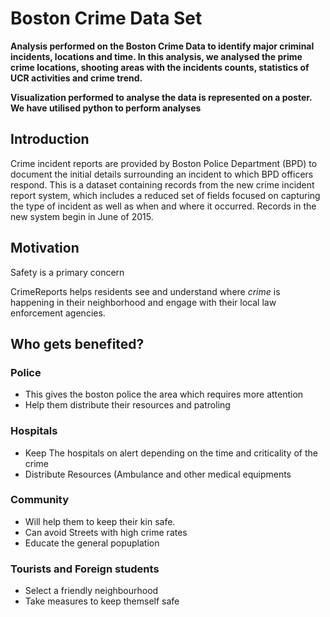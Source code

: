 
# Boston Crime Data Set

**Analysis performed on the Boston Crime Data to identify major criminal incidents, locations and time. In this analysis, we analysed
the prime crime locations, shooting areas with the incidents counts, statistics of UCR activities and crime trend.**

**Visualization performed to analyse the data is represented on a poster. We have utilised python to perform analyses**

## Introduction

Crime incident reports are provided by Boston Police Department (BPD) to document the initial details surrounding an incident to which BPD officers respond. This is a dataset containing records from the new crime incident report system, which includes a reduced set of fields focused on capturing the type of incident as well as when and where it occurred. Records in the new system begin in June of 2015.


## Motivation

<p>Safety is a primary concern&nbsp;</p>

<p>CrimeReports helps residents see and understand where&nbsp;<em>crime</em>&nbsp;is happening in their neighborhood and engage with their local law enforcement agencies.</p>

## Who gets benefited?

<h3>Police</h3>

<ul>
<li>This gives the boston police the area which requires more attention</li>
<li>Help them distribute their resources and patroling</li>
</ul>

<h3>Hospitals</h3>

<ul>
<li>Keep The hospitals on alert depending on the time and&nbsp;criticality of the crime&nbsp;</li>
<li>Distribute Resources (Ambulance and other medical equipments</li>
</ul>

<h3>Community</h3>

<ul>
<li>Will help them to keep their kin safe.</li>
<li>Can avoid Streets with high crime rates</li>
<li>Educate the general popuplation</li>
</ul>

<h3>Tourists and Foreign students</h3>

<ul>
<li>Select a friendly neighbourhood</li>
<li>Take measures to keep themself safe</li>
</ul>

<p>&nbsp;</p>

